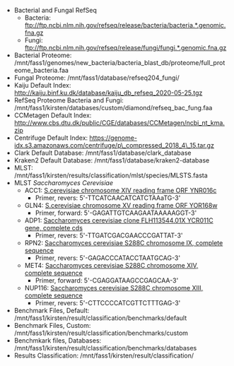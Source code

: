- Bacterial and Fungal RefSeq
   - Bacteria: ftp://ftp.ncbi.nlm.nih.gov/refseq/release/bacteria/bacteria.*.genomic.fna.gz
   - Fungi: ftp://ftp.ncbi.nlm.nih.gov/refseq/release/fungi/fungi.*.genomic.fna.gz
- Bacterial Proteome: /mnt/fass1/genomes/new_bacteria/bacteria_blast_db/proteome/full_proteome_bacteria.faa
- Fungal Proteome: /mnt/fass1/database/refseq204_fungi/
- Kaiju Default Index: http://kaiju.binf.ku.dk/database/kaiju_db_refseq_2020-05-25.tgz
- RefSeq Proteome Bacteria and Fungi: /mnt/fass1/kirsten/databases/custom/diamond/refseq_bac_fung.faa
- CCMetagen Default Index: http://www.cbs.dtu.dk/public/CGE/databases/CCMetagen/ncbi_nt_kma.zip
- Centrifuge Default Index: https://genome-idx.s3.amazonaws.com/centrifuge/p\_compressed_2018_4\_15.tar.gz
- Clark Default Database: /mnt/fass1/database/clark_database
- Kraken2 Default Database: /mnt/fass1/database/kraken2-database
- MLST: /mnt/fass1/kirsten/results/classification/mlst/species/MLSTS.fasta
- MLST *Saccharomyces Cerevisiae*
  - ACC1: [S.cerevisiae chromosome XIV reading frame ORF YNR016c](https://www.ncbi.nlm.nih.gov/nuccore/Z71631.1?report=fasta)
    - Primer, revers: 5'-TTCATCAACATCATCTAAaTG-3'
  - GLN4: [S.cerevisiae chromosome XV reading frame ORF YOR168w](https://www.ncbi.nlm.nih.gov/nuccore/Z75076.1?report=fasta)
    - Primer, forward: 5'-GAGATTGTCAAGAATAAAAAGGT-3'
  - ADP1: [Saccharomyces cerevisiae clone FLH113544.01X YCR011C gene, complete cds](https://www.ncbi.nlm.nih.gov/nuccore/AY693056.1?report=fasta)
    - Primer, revers: 5'-TTGATCGACGAACCCGATTAT-3'
  - RPN2: [Saccharomyces cerevisiae S288C chromosome IX, complete sequence](https://www.ncbi.nlm.nih.gov/nuccore/NC_001141.2?report=fasta)
    - Primer, revers: 5'-GAGACCCATACCTAATGCAG-3'
  - MET4: [Saccharomyces cerevisiae S288C chromosome XIV, complete sequence](https://www.ncbi.nlm.nih.gov/nuccore/NC_001146.8?report=fasta)
    - Primer, forward: 5'-CGAGGATAAGCCGAGCAA-3'
  - NUP116: [Saccharomyces cerevisiae S288C chromosome XIII, complete sequence](https://www.ncbi.nlm.nih.gov/nuccore/NC_001145.3?report=fasta)
    - Primer, revers: 5'-CTTCCCCATCGTTCTTTGAG-3'
- Benchmark Files, Default: /mnt/fass1/kirsten/result/classification/benchmarks/default
- Benchmark Files, Custom: /mnt/fass1/kirsten/result/classification/benchmarks/custom
- Benchmkark files, Databases: /mnt/fass1/kirsten/result/classification/benchmarks/databases
- Results Classification: /mnt/fass1/kirsten/result/classification/